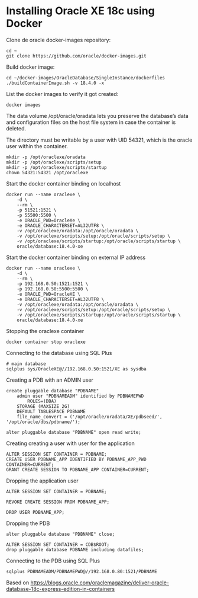 # Installing Oracle XE 18c using Docker

Clone de oracle docker-images repository:
```
cd ~
git clone https://github.com/oracle/docker-images.git
```

Build docker image:
```
cd ~/docker-images/OracleDatabase/SingleInstance/dockerfiles
./buildContainerImage.sh -v 18.4.0 -x
```

List the docker images to verify it got created:
```
docker images
```

The data volume /opt/oracle/oradata lets you preserve the database’s data and configuration files on the host file system in case the container is deleted. 

The directory must be writable by a user with UID 54321, which is the oracle user within the container.
```
mkdir -p /opt/oraclexe/oradata
mkdir -p /opt/oraclexe/scripts/setup
mkdir -p /opt/oraclexe/scripts/startup
chown 54321:54321 /opt/oraclexe  
```

Start the docker container binding on localhost
```
docker run --name oraclexe \
    -d \
    --rm \
    -p 51521:1521 \
    -p 55500:5500 \
    -e ORACLE_PWD=OracleXe \
    -e ORACLE_CHARACTERSET=AL32UTF8 \
    -v /opt/oraclexe/oradata:/opt/oracle/oradata \
    -v /opt/oraclexe/scripts/setup:/opt/oracle/scripts/setup \
    -v /opt/oraclexe/scripts/startup:/opt/oracle/scripts/startup \
    oracle/database:18.4.0-xe
```

Start the docker container binding on external IP address
```
docker run --name oraclexe \
    -d \
    --rm \
    -p 192.168.0.50:1521:1521 \
    -p 192.168.0.50:5500:5500 \
    -e ORACLE_PWD=OracleXE \
    -e ORACLE_CHARACTERSET=AL32UTF8 \
    -v /opt/oraclexe/oradata:/opt/oracle/oradata \
    -v /opt/oraclexe/scripts/setup:/opt/oracle/scripts/setup \
    -v /opt/oraclexe/scripts/startup:/opt/oracle/scripts/startup \
    oracle/database:18.4.0-xe
```

Stopping the oraclexe container
```
docker container stop oraclexe
```

Connecting to the database using SQL Plus
```
# main database
sqlplus sys/OracleXE@//192.168.0.50:1521/XE as sysdba
```

Creating a PDB with an ADMIN user
```
create pluggable database "PDBNAME"
    admin user "PDBNAMEADM" identified by PDBNAMEPWD
        ROLES=(DBA)
    STORAGE (MAXSIZE 2G)
    DEFAULT TABLESPACE PDBNAME
    file_name_convert = ('/opt/oracle/oradata/XE/pdbseed/', '/opt/oracle/dbs/pdbname/');

alter pluggable database "PDBNAME" open read write;
```

Creating creating a user with user for the application
```
ALTER SESSION SET CONTAINER = PDBNAME;
CREATE USER PDBNAME_APP IDENTIFIED BY PDBNAME_APP_PWD CONTAINER=CURRENT;
GRANT CREATE SESSION TO PDBNAME_APP CONTAINER=CURRENT;
```

Dropping the application user
```
ALTER SESSION SET CONTAINER = PDBNAME;

REVOKE CREATE SESSION FROM PDBNAME_APP;

DROP USER PDBNAME_APP;
```

Dropping the PDB
```
alter pluggable database "PDBNAME" close;

ALTER SESSION SET CONTAINER = CDB$ROOT;
drop pluggable database PDBNAME including datafiles;
```

Connecting to the PDB using SQL Plus
```
sqlplus PDBNAMEADM/PDBNAMEPWD@//192.168.0.80:1521/PDBNAME
```

Based on
https://blogs.oracle.com/oraclemagazine/deliver-oracle-database-18c-express-edition-in-containers


